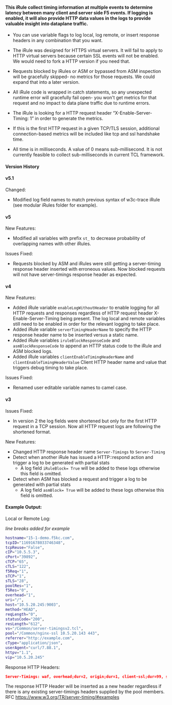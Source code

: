 #### This iRule collect timing information at multiple events to determine latency between many client and server side F5 events. If logging is enabled, it will also provide HTTP data values in the logs to provide valuable insight into dataplane traffic.  

- You can use variable flags to log local, log remote, or insert response headers in any combination that you want.

- The iRule was designed for HTTPS virtual servers. It will fail to apply to HTTP virtual servers because certain SSL events will not be enabled. We would need to fork a HTTP version if you need that.

- Requests blocked by iRules or ASM or bypassed from ASM inspection will be gracefully skipped- no metrics for those requests. We could expand that into a later version.

- All iRule code is wrapped in catch statements, so any unexpected runtime error will gracefully fail open- you won't get metrics for that request and no impact to data plane traffic due to runtime errors.
- The iRule is looking for a HTTP request header “X-Enable-Server-Timing: 1” in order to generate the metrics.
- If this is the first HTTP request in a given TCP/TLS session, additional connection-based metrics will be included like tcp and ssl handshake time.
- All time is in milliseconds. A value of 0 means sub-millisecond. It is not currently feasible to collect sub-milliseconds in current TCL framework. 

#### Version History

#### v5.1

Changed:  
- Modified log field names to match previous syntax of w3c-trace iRule (see modular iRules folder for example).  


#### v5

New Features:  
- Modified all variables with prefix `st_` to decrease probability of overlapping names with other iRules. 

Issues Fixed: 
- Requests blocked by ASM and iRules were still getting a server-timing response header inserted with erroneous values. Now blocked requests will not have server-timings response header as expected. 

#### v4

New Features:  
- Added iRule variable `enableLogWithoutHeader` to enable logging for all HTTP requests and responses regardless of HTTP request header X-Enable-Server-Timing being present. The log local and remote variables still need to be enabled in order for the relevant logging to take place. 
- Added iRule variable `serverTimingHeaderName` to specify the HTTP response header name to be inserted versus a static name.
- Added iRule variables `iruleBlockResponseCode` and `asmBlockResponseCode` to append an HTTP status code to the iRule and ASM blocked logs. 
- Added iRule variables `clientEnableTimingHeaderName` and `clientEnableTimingHeaderValue` Client HTTP header name and value that triggers debug timing to take place. 

Issues Fixed: 
- Renamed user editable variable names to camel case. 

#### v3
Issues Fixed: 
- In version 2 the log fields were shortened but only for the first HTTP request in a TCP session. Now all HTTP request logs are following the shortened format.

New Features:  
- Changed HTTP response header name `Server-Timings` to `Server-Timing`
- Detect when another iRule has issued a HTTP::respond action and trigger a log to be generated with partial stats
    - A log field `iRuleBlock= True` will be added to these logs otherwise this field is omitted. 
- Detect when ASM has blocked a request and trigger a log to be generated with partial stats
    - A log field `asmBlock= True` will be added to these logs otherwise this field is omitted.

#### Example Output: 

Local or Remote Log:  
  
*line breaks added for example*
```bash
hostname="15-1-demo.f5kc.com",
tcpID="11691678033746348",
tcpReuse="False",
cIP="10.5.5.3",
cPort="39892",
cTCP="65",
cTLS="122",
f5Req="1",
sTCP="1",
sTLS="28",
poolRes="1",
f5Res="0",
overhead="1",
uri="/",
host="10.5.20.245:9003",
method="HEAD",
reqLength="0",
statusCode="200",
resLength="612",
vs="/Common/server-timingsv2.tcl",
pool="/Common/nginx-ssl 10.5.20.143 443",
referrer="http://example.com",
cType="application/json",
userAgent="curl/7.88.1",
httpv="1.1",
vip="10.5.20.245"
```

Response HTTP Headers:
```json
Server-Timings: waf, overhead;dur=2, origin;dur=1, client-ssl;dur=99, server-ssl;dur=32, client-tcp;dur=31, server-tcp;dur=0
```
The response HTTP Header will be inserted as a new header regardless if there is any existing server-timings headers supplied by the pool members. RFC https://www.w3.org/TR/server-timing/#examples 
